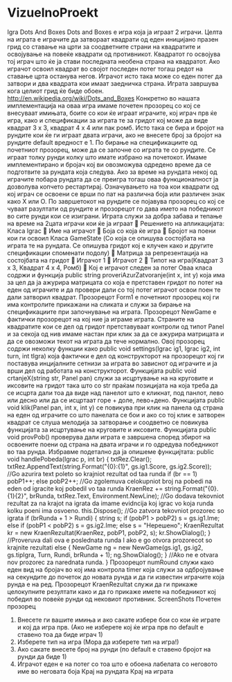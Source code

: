 VizuelnoProekt
==============

Igra
Dots And Boxes
Dots and Boxes е игра која ја играат 2 играчи. Целта на играта е играчите да затвораат квадрати од еден иницијано празен грид со ставање на црти за соодветните страни на квадратите и освојување на повеќе квадрати од противникот. Квадратот го освојува тој играч што ќе ја стави последната необена страна на квадратот. Ако играчот освоил квадрат во својот последен потег тогаш редот на ставање црта останува негов. Играчот исто така може со еден потег да затвори и два квадрата кои имаат заедничка страна. Играта завршува кога целиот грид ќе биде обоен.
http://en.wikipedia.org/wiki/Dots_and_Boxes
Конкретно во нашата имплементација на оваа игра имаме почетен прозорец со кој се внесуваат имињата, боите со кои ќе играат играчите, кој играч прв ќе игра, како и спецификации за играта те за гридот кој може да виде квадрат 3 х 3, квадрат 4 х 4 или пак ромб. Исто така се бира и бројот на рундите кои ќе ги играат двата играчи, ако не внесете број за бројот на рундите default вредност е 1. По бирање на спецификациите од почетниот прозорец, може да се започне со играта те со рундите. Се играат толку рунди колку што имате избрано на почетокот. Имаме имплементирано и бројач кој ви овозможува одредено време да се подготвите за рундата која следува. Ако за време на рундата некој од играчите побара рундата да се преигра тогаш оваа функционалност ја дозволува копчето рестартирај. Означувањето на тоа кои квадрати од кој играч се освоени се врши по пат на различна боја или различен знак како X или O. По завршетокот на рундите се појавува прозорец со кој се чуваат разултати од рундите и прозорецот го дава името на победникот во сите рунди кои се изиграни.
Играта служи за добра забава и тепање на време на 2цата играчи кои ќе ја играат 
Решението на апликацијата:
Класа Igrac
 Име на играчот
 Боја со која ќе игра
 Бројот на поени кои ги освоил
Класа GameState
(Со која се опишува состојбата на играта те на рундата. Се опишува гридот кој е клучен како и другите спецификации споменати подолу)
 Матрица за репрезентација на состојбата на гридот
 Играчот 1
 Играчот 2
 Типот на игра(Квадрат 3 х 3, Квадрат 4 х 4, Ромб)
 Кој е играчот следен за потег
Оваа класа содржи и функција public string proveriAzurZatvoranje(int x, int y)
која има за цел да ја ажурира матрицата со која е претставен гридот по потег на еден од играчите и да провери дали со тој потег играчот освои поен те дали затворил квадрат.
Прозорецот Form1 е почетниот прозорец кој ги има контролите прикажани на сликата и служи за бирање на спецификациите при започнување на играта.
Прозорецот NewGame е фактички прозорецот на кој ние ја играме играта. Страните на квадратите кои се дел од гридот претставуваат контроли од типот Panel и за секоја од нив имаме настан при клик за да се ажурира матрицата и да се овозможи текот на играта да тече нормално.
Овој прозорец содржи неколку функции како public void settings(Igrac ig1, Igrac ig2, int turn, int tIgra) која фактички е дел од конструкторот на прозорецот кој ги поставува
инцијалните сетнизи за играта во зависнот од играчите и ја врши дел од работата на конструкторот.
Функцијата public void crtanjeX(string str, Panel pan) служи за исцртување на на круговите и иксовите на гридот така што со str праќам позицијата на која треба да се исцрта дали тоа да виде над панелот што е кликнат, под панлот, лево или десно или да се исцртаат горе + доле, лево+дено.
Функцијата public void klik(Panel pan, int x, int y) се повикува при клик на панела од страна на еден од играчите со што панелата се бои и ако со тој клик е затворен квадрат се слуша мелодија за затворање и соодветно се повикува функцијата за исцртување на круговите и иксовите.
Функцијата public void provPob() проверува дали играта е завршена според збирот на освоените поени од страна на двата играчи и го одредува победникот во таа рунда.
Избравме подетално да ја опишеме функцијтата:
public void handlePobeda(Igrac p, int br)
{
txtRez.Clear();
txtRez.AppendText(string.Format("{0}:{1}", gs.ig1.Score, gs.ig2.Score));
//Go azurira text poleto so krajniot rezultat od taa runda
if (br == 1) pobP1++;
else pobP2++;
//Go zgolemuva celokupniot broj na pobedi na eden od igracite koj pobedil vo taa runda
KraenRez += string.Format("{0}. {1}{2}", brRunda, txtRez.Text, Environment.NewLine);
//Go dodava tekovniot rezultat za na krajot na igrata da imame evidncija koj igrac vo koja runda kolku poeni ima osvoeno.
this.Dispose();
//Go zatvora tekovniot prozorec so igrata
if (brRunda + 1 > Rundi)
{
string s;
if (pobP1 > pobP2)
s = gs.ig1.Ime;
else if (pobP1 < pobP2)
s = gs.ig2.Ime;
else s = "Нерешено";
KraenRezultat kr = new KraenRezultat(KraenRez, pobP1, pobP2, s);
kr.ShowDialog();
}
//Proveruva dali ova e poslednata runda I ako e go otvora prozorecot so krajnite rezultati
else
{
NewGame ng = new NewGame(gs.ig1, gs.ig2, gs.tipIgra, Turn, Rundi, brRunda + 1);
ng.ShowDialog();
}
//Ako ne e otvara nov prozorec za narednata runda.
}
Прозорецот numRound служи како еден вид на бројач во кој има контрола timer која служи за одбројување на секундите до почеток до новата рунда и да ги известин играчите која рунда е на ред.
Прозорецот KraenRezultat служи да ги прикаже целокупните резултати како и да го прикаже имете на победникот кој победил во повеќе рунди од нековиот противник.
ScreenShots
Почетен прозорец
1. Внесете ги вашите имиња и ако сакате избере бои со кои ќе играте и кој да игра прв. (Ако не изберете кој ќе игра прв по default е ставено тоа да биде играч 1)
2. Изберете тип на игра (Мора да изберете тип на игра!)
3. Ако сакате внесете број на рунди (по default е ставено бројот на рунди да биде 1)
1. Играчот еден е на потег со тоа што е обоена лабелата со неговото име во неговата боја
Крај на рундата
Крај на играта
